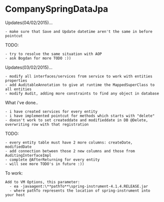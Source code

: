 # CompanySpringDataJpa
Updates(04/02/2015)...

    - make sure that Save and Update datetime aren't the same in before pointcut

TODO:

    - try to resolve the same situation with AOP
    - ask Bogdan for more TODO :))

Updates(03/02/2015)...

    - modify all interfaces/services from service to work with entities properties
    - add AuditableAnnotation to give at runtime the MappedSuperClass to all entities
    - modify Audit, adding more constraints to find any object in database

What i've done..

    - i have created services for every entity
    - i have implemented pointcut for methods which starts with "delete"
    - doesn't work to set createddate and modifieddate in DB @Delete, overwriting row with that registration

TODO:

    - every entity table must have 2 more columns: createDate, modifiedDate
    - add connection between those 2 new columns and those from AuditingInterfaceImpl
    - complete @AfterReturning for every entity
    - will see more TODO's in future :))

To work:

    Add to VM Options, this parameter:
      - ea -javaagent:\**pathTo**\spring-instrument-4.1.4.RELEASE.jar
      - where pathTo represents the location of spring-instrument into your host